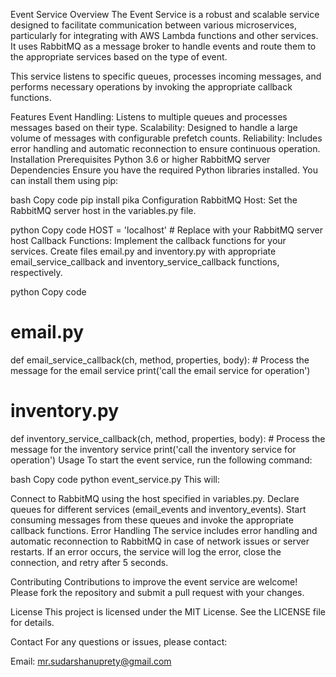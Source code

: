 Event Service
Overview
The Event Service is a robust and scalable service designed to facilitate communication between various microservices, particularly for integrating with AWS Lambda functions and other services. It uses RabbitMQ as a message broker to handle events and route them to the appropriate services based on the type of event.

This service listens to specific queues, processes incoming messages, and performs necessary operations by invoking the appropriate callback functions.

Features
Event Handling: Listens to multiple queues and processes messages based on their type.
Scalability: Designed to handle a large volume of messages with configurable prefetch counts.
Reliability: Includes error handling and automatic reconnection to ensure continuous operation.
Installation
Prerequisites
Python 3.6 or higher
RabbitMQ server
Dependencies
Ensure you have the required Python libraries installed. You can install them using pip:

bash
Copy code
pip install pika
Configuration
RabbitMQ Host: Set the RabbitMQ server host in the variables.py file.

python
Copy code
HOST = 'localhost'  # Replace with your RabbitMQ server host
Callback Functions: Implement the callback functions for your services. Create files email.py and inventory.py with appropriate email_service_callback and inventory_service_callback functions, respectively.

python
Copy code
# email.py
def email_service_callback(ch, method, properties, body):
    # Process the message for the email service
    print('call the email service for operation')

# inventory.py
def inventory_service_callback(ch, method, properties, body):
    # Process the message for the inventory service
    print('call the inventory service for operation')
Usage
To start the event service, run the following command:

bash
Copy code
python event_service.py
This will:

Connect to RabbitMQ using the host specified in variables.py.
Declare queues for different services (email_events and inventory_events).
Start consuming messages from these queues and invoke the appropriate callback functions.
Error Handling
The service includes error handling and automatic reconnection to RabbitMQ in case of network issues or server restarts. If an error occurs, the service will log the error, close the connection, and retry after 5 seconds.

Contributing
Contributions to improve the event service are welcome! Please fork the repository and submit a pull request with your changes.

License
This project is licensed under the MIT License. See the LICENSE file for details.

Contact
For any questions or issues, please contact:

Email: mr.sudarshanuprety@gmail.com
